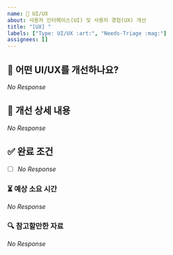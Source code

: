 ```yaml
---
name: 🎨 UI/UX
about: 사용자 인터페이스(UI) 및 사용자 경험(UX) 개선
title: "[UX] "
labels: ["Type: UI/UX :art:", "Needs-Triage :mag:"]
assignees: []
---
```


## 📌 어떤 UI/UX를 개선하나요?

<!--
  변경하려는 UI/UX와 이유를 3줄 이내로 간결하게 설명해주세요.
  이 변경이 왜 필요한가요? 어떤 문제를 해결하나요?
  (예시) 모바일 환경에서 메인 메뉴 버튼들이 작아 터치가 어렵다.
-->

_No Response_

## 📜 개선 상세 내용

<!--
  이 개선을 위해 필요한 구체적인 작업 목록을 나열해주세요.
  (예시) 버튼 터치 영역을 늘리기 위해 <a> 태그의 padding을 조정한다.
-->

_No Response_

## ✅ 완료 조건

<!--
  어떤 상태가 되면 개선이 완료된 것으로 간주하나요?
  (예시) 모바일 환경에서 터치 영역이 충분히 확보되었고, 기존 레이아웃을 유지한다.
-->

- [ ] _No Response_

### ⏳ 예상 소요 시간

<!--
  예상되는 작업 소요 시간을 대략적으로 입력해주세요.
-->

_No Response_

### 🔍 참고할만한 자료

<!--
  디자인 레퍼런스, 관련 문서 등을 자유롭게 추가하세요.
  (예시) [모바일 웹 디자인](https://...)
-->

_No Response_
